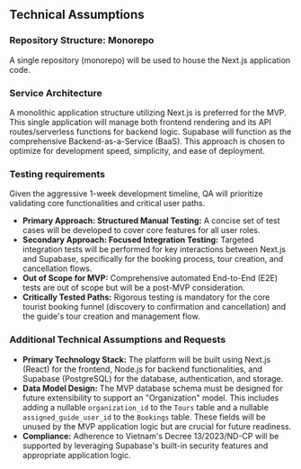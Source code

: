 ## Technical Assumptions

### Repository Structure: Monorepo

A single repository (monorepo) will be used to house the Next.js application code.

### Service Architecture

A monolithic application structure utilizing Next.js is preferred for the MVP. This single application will manage both frontend rendering and its API routes/serverless functions for backend logic. Supabase will function as the comprehensive Backend-as-a-Service (BaaS). This approach is chosen to optimize for development speed, simplicity, and ease of deployment.

### Testing requirements

Given the aggressive 1-week development timeline, QA will prioritize validating core functionalities and critical user paths.
* **Primary Approach: Structured Manual Testing:** A concise set of test cases will be developed to cover core features for all user roles.
* **Secondary Approach: Focused Integration Testing:** Targeted integration tests will be performed for key interactions between Next.js and Supabase, specifically for the booking process, tour creation, and cancellation flows.
* **Out of Scope for MVP:** Comprehensive automated End-to-End (E2E) tests are out of scope but will be a post-MVP consideration.
* **Critically Tested Paths:** Rigorous testing is mandatory for the core tourist booking funnel (discovery to confirmation and cancellation) and the guide's tour creation and management flow.

### Additional Technical Assumptions and Requests

* **Primary Technology Stack:** The platform will be built using Next.js (React) for the frontend, Node.js for backend functionalities, and Supabase (PostgreSQL) for the database, authentication, and storage.
* **Data Model Design:** The MVP database schema must be designed for future extensibility to support an "Organization" model. This includes adding a nullable `organization_id` to the `Tours` table and a nullable `assigned_guide_user_id` to the `Bookings` table. These fields will be unused by the MVP application logic but are crucial for future readiness.
* **Compliance:** Adherence to Vietnam's Decree 13/2023/ND-CP will be supported by leveraging Supabase's built-in security features and appropriate application logic. 